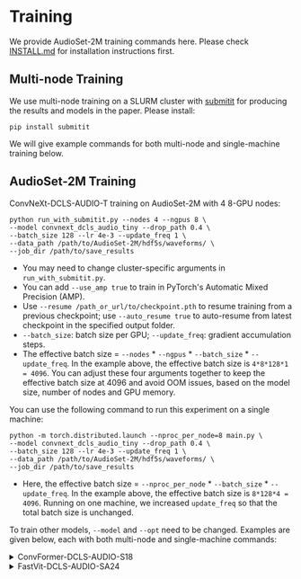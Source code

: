 # Training

We provide AudioSet-2M training commands here.
Please check [INSTALL.md](INSTALL.md) for installation instructions first.

## Multi-node Training
We use multi-node training on a SLURM cluster with [submitit](https://github.com/facebookincubator/submitit) for producing the results and models in the paper. Please install:
```
pip install submitit
```
We will give example commands for both multi-node and single-machine training below.

## AudioSet-2M  Training 
ConvNeXt-DCLS-AUDIO-T training on AudioSet-2M with 4 8-GPU nodes:
```
python run_with_submitit.py --nodes 4 --ngpus 8 \
--model convnext_dcls_audio_tiny --drop_path 0.4 \
--batch_size 128 --lr 4e-3 --update_freq 1 \
--data_path /path/to/AudioSet-2M/hdf5s/waveforms/ \
--job_dir /path/to/save_results
```

- You may need to change cluster-specific arguments in `run_with_submitit.py`.
- You can add `--use_amp true` to train in PyTorch's Automatic Mixed Precision (AMP).
- Use `--resume /path_or_url/to/checkpoint.pth` to resume training from a previous checkpoint; use `--auto_resume true` to auto-resume from latest checkpoint in the specified output folder.
- `--batch_size`: batch size per GPU; `--update_freq`: gradient accumulation steps.
- The effective batch size = `--nodes` * `--ngpus` * `--batch_size` * `--update_freq`. In the example above, the effective batch size is `4*8*128*1 = 4096`. You can adjust these four arguments together to keep the effective batch size at 4096 and avoid OOM issues, based on the model size, number of nodes and GPU memory.

You can use the following command to run this experiment on a single machine: 
```
python -m torch.distributed.launch --nproc_per_node=8 main.py \
--model convnext_dcls_audio_tiny --drop_path 0.4 \
--batch_size 128 --lr 4e-3 --update_freq 1 \
--data_path /path/to/AudioSet-2M/hdf5s/waveforms/ \
--job_dir /path/to/save_results
```

- Here, the effective batch size = `--nproc_per_node` * `--batch_size` * `--update_freq`. In the example above, the effective batch size is `8*128*4 = 4096`. Running on one machine, we increased `update_freq` so that the total batch size is unchanged.

To train other models, `--model` and `--opt` need to be changed. Examples are given below, each with both multi-node and single-machine commands:

<details>
<summary>
ConvFormer-DCLS-AUDIO-S18
</summary>

Multi-node
```
python run_with_submitit.py --nodes 4 --ngpus 8 \
--model convformer_dcls_audio_s18 --drop_path 0.4 \
--batch_size 64 --lr 4e-3 --update_freq 2 --opt lamb\
--data_path /path/to/AudioSet-2M/hdf5s/waveforms/ \
--job_dir /path/to/save_results
```

Single-machine
```
python -m torch.distributed.launch --nproc_per_node=8 main.py \
--model convformer_dcls_audio_s18 --drop_path 0.4 \
--batch_size 64 --lr 4e-3 --update_freq 2 --opt lamb\
--data_path /path/to/AudioSet-2M/hdf5s/waveforms/ \
--job_dir /path/to/save_results
```
</details>
<details>
<summary>
FastVit-DCLS-AUDIO-SA24
</summary>

Multi-node
```
python run_with_submitit.py --nodes 4 --ngpus 8 \
--model fastvit_dcls_audio_sa24 --drop_path 0.4 \
--batch_size 128 --lr 4e-3 --update_freq 1 \
--data_path /path/to/AudioSet-2M/hdf5s/waveforms/ \
--job_dir /path/to/save_results
``` 

Single-machine
```
python -m torch.distributed.launch --nproc_per_node=8 main.py \
--model fastvit_dcls_audio_sa24 --drop_path 0.4 \
--batch_size 128 --lr 4e-3 --update_freq 1 \
--data_path /path/to/AudioSet-2M/hdf5s/waveforms/ \
--job_dir /path/to/save_results
``` 


``` 

</details>

